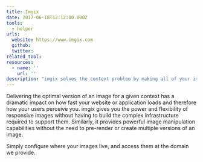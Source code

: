 ```yaml
---
title: Imgix
date: 2017-06-18T12:12:00.000Z
tools:
  - helper
urls:
  website: https://www.imgix.com
  github:
  twitter:
related_tool:
resources:
  - name: ''
    url: ''
description: "imgix solves the context problem by making all of your images responsive and enabling on-the-fly manipulation, while improving delivery speed."
---
```

Delivering the optimal version of an image for a given context has a dramatic impact on how fast your website or application loads and therefore how your users perceive you. imgix gives you the power and flexibility of responsive images without having to build the complex infrastructure required to support them. Similarly, it provides powerful image manipulation capabilities without the need to pre-render or create multiple versions of an image.

Simply configure where your images live, and access them at the domain we provide. 
